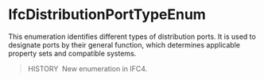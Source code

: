 IfcDistributionPortTypeEnum
===========================

This enumeration identifies different types of distribution ports. It is used to designate ports by their general function, which determines applicable property sets and compatible systems.

> HISTORY&nbsp; New enumeration in IFC4.

